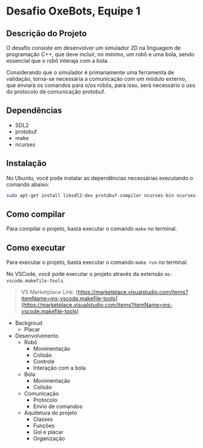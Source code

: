 # Desafio OxeBots, Equipe 1

## Descrição do Projeto

O desafio consiste em desenvolver um simulador 2D na linguagem de programação C++, que deve incluir, no mínimo, um robô e uma bola, sendo essencial que o robô interaja com a bola.

Considerando que o simulador é primariamente uma ferramenta de validação, torna-se necessária a comunicação com um módulo externo, que enviará os comandos para o/os robôs, para isso, será necessário o uso do protocolo de comunicação protobuf.

## Dependências

- SDL2
- protobuf
- make
- ncurses

## Instalação

No Ubuntu, você pode instalar as dependências necessárias executando o comando abaixo:

``` sh
sudo apt-get install libsdl2-dev protobuf-compiler ncurses-bin ncurses-base ncurses-term make
```

## Como compilar

Para compilar o projeto, basta executar o comando `make` no terminal.

## Como executar

Para executar o projeto, basta executar o comando `make run` no terminal.

No VSCode, você pode executar o projeto através da extensão `ms-vscode.makefile-tools`.

> VS Marketplace Link: [https://marketplace.visualstudio.com/items?itemName=ms-vscode.makefile-tools](https://marketplace.visualstudio.com/items?itemName=ms-vscode.makefile-tools)


- Backgroud
  - Placar
- Desenvolvimento
  - Robô
    - Movimentação
    - Colisão
    - Controle
    - Interação com a bola
  - Bola
    - Movimentação
    - Colisão
  - Comunicação
    - Protocolo
    - Envio de comandos
  - Aquitetura do projeto
    - Classes
    - Funções
    - Gol e placar
    - Organização